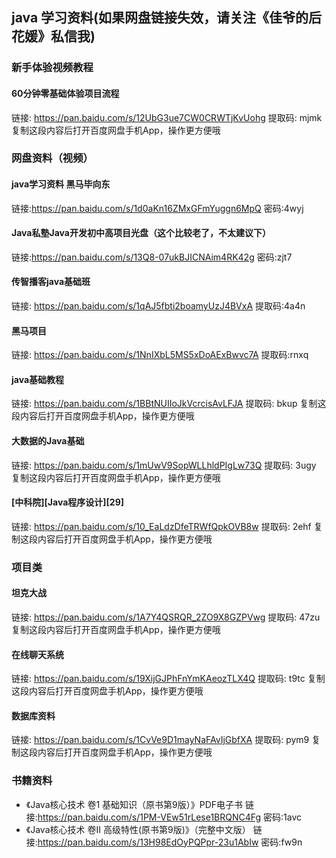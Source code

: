 ## java 学习资料(如果网盘链接失效，请关注《佳爷的后花媛》私信我)
### 新手体验视频教程
#### 60分钟零基础体验项目流程
链接: https://pan.baidu.com/s/12UbG3ue7CW0CRWTjKvUohg 提取码: mjmk 复制这段内容后打开百度网盘手机App，操作更方便哦


### 网盘资料（视频）
#### java学习资料 黑马毕向东
链接:https://pan.baidu.com/s/1d0aKn16ZMxGFmYuggn6MpQ  密码:4wyj
#### Java私塾Java开发初中高项目光盘（这个比较老了，不太建议下）
链接:https://pan.baidu.com/s/13Q8-07ukBJICNAim4RK42g  密码:zjt7
#### 传智播客java基础班
链接: https://pan.baidu.com/s/1qAJ5fbti2boamyUzJ4BVxA 提取码:4a4n
#### 黑马项目
链接: https://pan.baidu.com/s/1NnIXbL5MS5xDoAExBwvc7A 提取码:rnxq
#### java基础教程
链接: https://pan.baidu.com/s/1BBtNUIIoJkVcrcisAvLFJA 提取码: bkup 复制这段内容后打开百度网盘手机App，操作更方便哦
#### 大数据的Java基础
链接: https://pan.baidu.com/s/1mUwV9SopWLLhldPIgLw73Q 提取码: 3ugy 复制这段内容后打开百度网盘手机App，操作更方便哦
#### [中科院][Java程序设计][29]
链接: https://pan.baidu.com/s/10_EaLdzDfeTRWfQpkOVB8w 提取码: 2ehf 复制这段内容后打开百度网盘手机App，操作更方便哦

### 项目类
#### 坦克大战
链接: https://pan.baidu.com/s/1A7Y4QSRQR_2ZO9X8GZPVwg 提取码: 47zu 复制这段内容后打开百度网盘手机App，操作更方便哦

#### 在线聊天系统
链接: https://pan.baidu.com/s/19XijGJPhFnYmKAeozTLX4Q 提取码: t9tc 复制这段内容后打开百度网盘手机App，操作更方便哦

#### 数据库资料
链接: https://pan.baidu.com/s/1CvVe9D1mayNaFAvIjGbfXA 提取码: pym9 复制这段内容后打开百度网盘手机App，操作更方便哦

### 书籍资料

- 《Java核心技术 卷1 基础知识（原书第9版）》PDF电子书 
链接:https://pan.baidu.com/s/1PM-VEw51rLese1BRQNC4Fg  密码:1avc
- 《Java核心技术 卷II 高级特性(原书第9版)》（完整中文版）
链接:https://pan.baidu.com/s/13H98EdOyPQPpr-23u1AbIw  密码:fw9n

